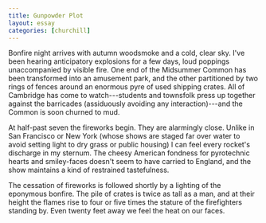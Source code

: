 ```yaml
---
title: Gunpowder Plot
layout: essay
categories: [churchill]
---
```


Bonfire night arrives with autumn woodsmoke and a cold, clear sky. I've been
hearing anticipatory explosions for a few days, loud poppings unaccompanied by
visible fire. One end of the Midsummer Common has been transformed into an
amusement park, and the other partitioned by two rings of fences around an
enormous pyre of used shipping crates. All of Cambridge has come to
watch---students and townsfolk press up together against the barricades
(assiduously avoiding any interaction)---and the Common is soon churned to mud.

At half-past seven the fireworks begin. They are alarmingly close. Unlike in San
Francisco or New York (whose shows are staged far over water to avoid setting
light to dry grass or public housing) I can feel every rocket's discharge in my
sternum. The cheesy American fondness for pyrotechnic hearts and smiley-faces
doesn't seem to have carried to England, and the show maintains a kind of
restrained tastefulness.

The cessation of fireworks is followed shortly by a lighting of the eponymous
bonfire. The pile of crates is twice as tall as a man, and at their height the
flames rise to four or five times the stature of the firefighters standing by.
Even twenty feet away we feel the heat on our faces.
